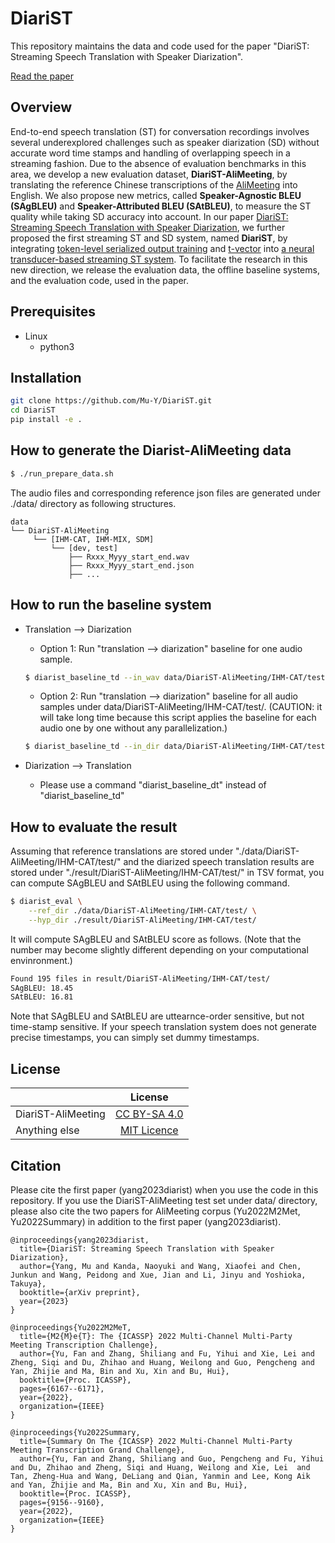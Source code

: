 # DiariST
This repository maintains the data and code used for the paper "DiariST: Streaming Speech Translation with Speaker Diarization". 

[Read the paper](https://)
## Overview
End-to-end speech translation (ST) for conversation recordings involves several underexplored challenges such as speaker diarization (SD) without accurate word time stamps and handling of overlapping speech in a streaming fashion. Due to the absence of evaluation benchmarks in this area, we develop a new evaluation dataset, **DiariST-AliMeeting**, by translating the reference Chinese transcriptions of the [AliMeeting](https://www.openslr.org/119/) into English. We also propose new metrics, called **Speaker-Agnostic BLEU (SAgBLEU)** and **Speaker-Attributed BLEU (SAtBLEU)**, to measure the ST quality while taking SD accuracy into account. In our paper [DiariST: Streaming Speech Translation with Speaker Diarization](https://), we further proposed the first streaming ST and SD system, named **DiariST**, by integrating [token-level serialized output training](https://arxiv.org/abs/2202.00842) and [t-vector](https://arxiv.org/abs/2203.16685) into [a neural transducer-based streaming ST system](https://arxiv.org/abs/2204.05352). To facilitate the research in this new direction, we release the evaluation data, the offline baseline systems, and the evaluation code, used in the paper.


## Prerequisites
- Linux
  - python3

## Installation
```sh
git clone https://github.com/Mu-Y/DiariST.git
cd DiariST
pip install -e .
```

## How to generate the Diarist-AliMeeting data
```sh
$ ./run_prepare_data.sh
```
The audio files and corresponding reference json files are generated under ./data/ directory as following structures.
```
data
└── DiariST-AliMeeting
     └── [IHM-CAT, IHM-MIX, SDM]
         └── [dev, test]
             ├── Rxxx_Myyy_start_end.wav
             ├── Rxxx_Myyy_start_end.json
             ├── ...
```

## How to run the baseline system
- Translation --> Diarization
  - Option 1: Run "translation --> diarization" baseline for one audio sample.
  ```sh
  $ diarist_baseline_td --in_wav data/DiariST-AliMeeting/IHM-CAT/test/R8002_M8002-0-249.06.wav --out_tsv result/DiariST-AliMeeting/IHM-CAT/test/R8002_M8002-0-249.06.tsv
  ```

  - Option 2: Run "translation --> diarization" baseline for all audio samples under data/DiariST-AliMeeting/IHM-CAT/test/. (CAUTION: it will take long time because this script applies the baseline for each audio one by one without any parallelization.)
  ```sh
  $ diarist_baseline_td --in_dir data/DiariST-AliMeeting/IHM-CAT/test/ --out_dir result/DiariST-AliMeeting/IHM-CAT/test/
  ```

- Diarization --> Translation
  - Please use a command "diarist_baseline_dt" instead of "diarist_baseline_td"

## How to evaluate the result
Assuming that reference translations are stored under "./data/DiariST-AliMeeting/IHM-CAT/test/" and the diarized speech translation results are stored under "./result/DiariST-AliMeeting/IHM-CAT/test/" in TSV format, you can compute SAgBLEU and SAtBLEU using the following command.
```sh
$ diarist_eval \
    --ref_dir ./data/DiariST-AliMeeting/IHM-CAT/test/ \
    --hyp_dir ./result/DiariST-AliMeeting/IHM-CAT/test/
```

It will compute SAgBLEU and SAtBLEU score as follows. (Note that the number may become slightly different depending on your computational envinronment.)
```sh
Found 195 files in result/DiariST-AliMeeting/IHM-CAT/test/
SAgBLEU: 18.45
SAtBLEU: 16.81
```

Note that SAgBLEU and SAtBLEU are uttearnce-order sensitive, but not time-stamp sensitive. If your speech translation system does not generate precise timestamps, you can simply set dummy timestamps.

## License
|  | License |
| ------------- |:-------------:|
| DiariST-AliMeeting | [CC BY-SA 4.0](https://creativecommons.org/licenses/by-sa/4.0/) |
| Anything else | [MIT Licence](LICENSE.txt) |

## Citation
Please cite the first paper (yang2023diarist) when you use the code in this repository. If you use the DiariST-AliMeeting test set under data/ directory, please also cite the two papers for AliMeeting corpus (Yu2022M2Met, Yu2022Summary) in addition to the first paper (yang2023diarist).
```
@inproceedings{yang2023diarist,
  title={DiariST: Streaming Speech Translation with Speaker Diarization},
  author={Yang, Mu and Kanda, Naoyuki and Wang, Xiaofei and Chen, Junkun and Wang, Peidong and Xue, Jian and Li, Jinyu and Yoshioka, Takuya},
  booktitle={arXiv preprint},
  year={2023}
}

@inproceedings{Yu2022M2MeT,
  title={M2{M}e{T}: The {ICASSP} 2022 Multi-Channel Multi-Party Meeting Transcription Challenge},
  author={Yu, Fan and Zhang, Shiliang and Fu, Yihui and Xie, Lei and Zheng, Siqi and Du, Zhihao and Huang, Weilong and Guo, Pengcheng and Yan, Zhijie and Ma, Bin and Xu, Xin and Bu, Hui},
  booktitle={Proc. ICASSP},
  pages={6167--6171},
  year={2022},
  organization={IEEE}
}

@inproceedings{Yu2022Summary,
  title={Summary On The {ICASSP} 2022 Multi-Channel Multi-Party Meeting Transcription Grand Challenge},
  author={Yu, Fan and Zhang, Shiliang and Guo, Pengcheng and Fu, Yihui and Du, Zhihao and Zheng, Siqi and Huang, Weilong and Xie, Lei  and Tan, Zheng-Hua and Wang, DeLiang and Qian, Yanmin and Lee, Kong Aik and Yan, Zhijie and Ma, Bin and Xu, Xin and Bu, Hui},
  booktitle={Proc. ICASSP},
  pages={9156--9160},
  year={2022},
  organization={IEEE}
}
```